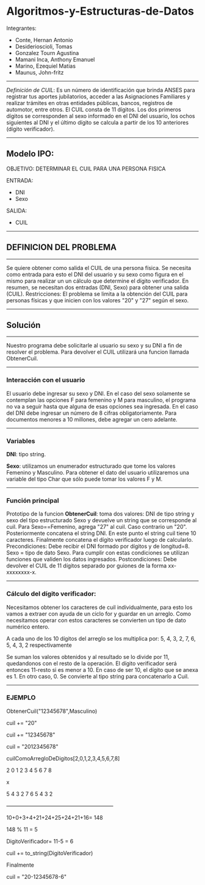 # Algoritmos-y-Estructuras-de-Datos

Integrantes:

- Conte, Hernan Antonio
- Desiderioscioli, Tomas
- Gonzalez Tourn Agustina
- Mamani Inca, Anthony Emanuel
- Marino, Ezequiel Matias
- Maunus, John-fritz

---

*Definición de CUIL*: Es un número de identificación que brinda ANSES para registrar tus aportes jubilatorios, acceder a las Asignaciones Familiares y realizar trámites en otras entidades públicas, bancos, registros de automotor, entre otros.
El CUIL consta de 11 dígitos. Los dos primeros dígitos se corresponden al sexo informado en el DNI del usuario, los ochos siguientes al DNI y el último dígito se calcula a partir de los 10 anteriores (dígito verificador).

---


## Modelo IPO:

OBJETIVO: DETERMINAR EL CUIL PARA UNA PERSONA FISICA

ENTRADA: 

- DNI
- Sexo

SALIDA:

- CUIL

--- 
## DEFINICION DEL PROBLEMA
---
Se quiere obtener como salida el CUIL de una persona física. Se necesita como entrada para esto el DNI del usuario y su sexo como figura en el mismo para realizar un un cálculo que determine el dígito verificador. En resumen, se necesitan dos entradas (DNI, Sexo) para obtener una salida (CUIL). 
Restricciones: El problema se limita a la obtención del CUIL para personas físicas y que inicien con los valores "20" y "27" según el sexo. 

---
## Solución
---
Nuestro programa debe solicitarle al usuario su sexo y su DNI a fin de resolver el problema.
Para devolver el CUIL utilizará una funcion llamada ObtenerCuil.

---
### Interacción con el usuario


El usuario debe ingresar su sexo y DNI. En el caso del sexo solamente se contemplan las opciones F para femenino y M para masculino, el programa no va a seguir hasta que alguna de esas opciones sea ingresada. En el caso del DNI debe ingresar un número de 8 cifras obligatoriamente. Para documentos menores a 10 millones, debe agregar un cero adelante.


---
### Variables


**DNI**: tipo string. 

**Sexo**: utilizamos un enumerador estructurado que tome los valores Femenino y Masculino. Para obtener el dato del usuario utilizaremos una variable del tipo Char que sólo puede tomar los valores F y M.

---
### Función principal


Prototipo de la funcion **ObtenerCuil**: toma dos valores: DNI de tipo string y sexo del tipo estructurado Sexo y devuelve un string que se corresponde al cuil. 
Para Sexo==Femenino, agrega "27" al cuil. Caso contrario un "20".
Posteriormente concatena el string DNI. En este punto el string cuil tiene 10 caracteres. Finalmente concatena el dígito verificador luego de calcularlo.
Precondiciones: Debe recibir el DNI formado por dígitos y de longitud=8. Sexo = tipo de dato Sexo. Para cumplir con estas condiciones se utilizan funciones que validen los datos ingresados.
Postcondiciones: Debe devolver el CUIL de 11 dígitos separado por guiones de la forma xx-xxxxxxxx-x.

---
### Cálculo del dígito verificador:


Necesitamos obtener los caracteres de cuil individualmente, para esto los vamos a extraer con ayuda de un ciclo for y guardar en un arreglo. Como necesitamos operar con estos caracteres se convierten un tipo de dato numérico entero.

A cada uno de los 10 dígitos del arreglo se los multiplica por: 5, 4, 3, 2, 7, 6, 5, 4, 3, 2 respectivamente

Se suman los valores obtenidos y al resultado se lo divide por 11, quedandonos con el resto de la operación.
El dígito verificador será entonces 11-resto si es menor a 10. En caso de ser 10, el dígito que se anexa es 1. En otro caso, 0. Se convierte al tipo string para concatenarlo a Cuil.

---
### EJEMPLO


ObtenerCuil("12345678",Masculino)

cuil += "20" 


cuil += "12345678"


cuil = "2012345678"


cuilComoArregloDeDigitos[2,0,1,2,3,4,5,6,7,8]


2 0 1 2 3 4 5 6 7 8 

x 

5 4 3 2 7 6 5 4 3 2 

———————————————————— 

10+0+3+4+21+24+25+24+21+16= 148 


148 % 11 = 5  

DigitoVerificador= 11-5 = 6 

cuil += to_string(DigitoVerificador)

Finalmente


cuil = "20-12345678-6"


